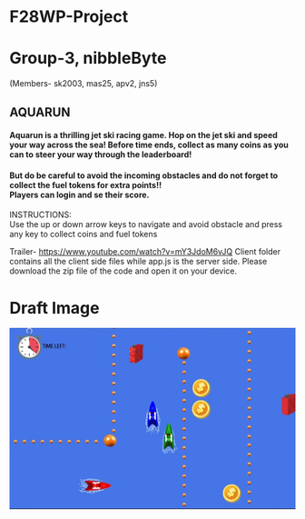 # F28WP-Project
# Group-3, nibbleByte 
(Members- sk2003, mas25, apv2, jns5)
<h2><strong>AQUARUN</strong></h2>

<h4>Aquarun is a thrilling jet ski racing game. Hop on the jet ski and speed your way across the sea! Before time ends, collect as many coins as you can to steer your way through the leaderboard! <br>
</h4> <h4>
But do be careful to avoid the incoming obstacles and do not forget to collect the fuel tokens for extra points!! <br>
Players can login and se their score.
</h4>
INSTRUCTIONS: <br>
 Use the up or down arrow keys to navigate and avoid obstacle and press any key to collect coins and fuel tokens

Trailer- https://www.youtube.com/watch?v=mY3JdoM6vJQ
Client folder contains all the client side files while app.js is the server side.
Please download the zip file of the code and open it on your device.

# Draft Image
![alt text](https://github.com/F28WP-Dubai-nibbleByte/F28WP-project/blob/master/PROJECT-1.jpg?raw=true)
